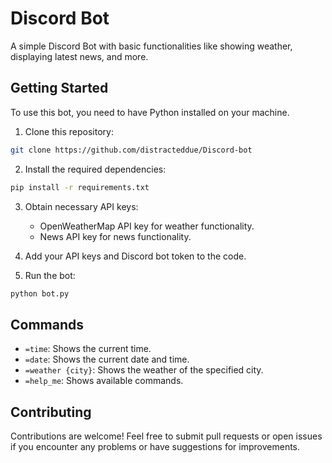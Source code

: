 # Discord Bot

A simple Discord Bot with basic functionalities like showing weather, displaying latest news, and more.

## Getting Started

To use this bot, you need to have Python installed on your machine.

1. Clone this repository:

```bash
git clone https://github.com/distracteddue/Discord-bot
```

2. Install the required dependencies:

```bash
pip install -r requirements.txt
```

3. Obtain necessary API keys:

   - OpenWeatherMap API key for weather functionality.
   - News API key for news functionality.

4. Add your API keys and Discord bot token to the code.

5. Run the bot:

```bash
python bot.py
```

## Commands

- `=time`: Shows the current time.
- `=date`: Shows the current date and time.
- `=weather {city}`: Shows the weather of the specified city.
- `=help_me`: Shows available commands.

## Contributing

Contributions are welcome! Feel free to submit pull requests or open issues if you encounter any problems or have suggestions for improvements.

